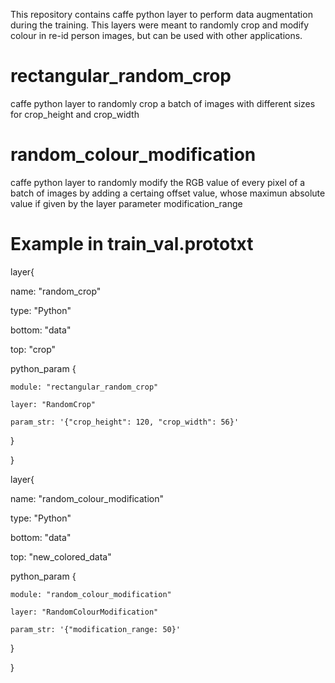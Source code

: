 This repository contains caffe python layer to perform data augmentation during the training.
This layers were meant to randomly crop and modify colour in re-id person images, but can be used with other applications. 




# rectangular_random_crop
caffe python layer to randomly crop a batch of images with different sizes for crop_height and crop_width


# random_colour_modification
caffe python layer to randomly modify the RGB value of every pixel of a batch of images by adding a certaing offset value, whose maximun absolute value if given by the layer parameter modification_range




# Example in train_val.prototxt

layer{

  name: "random_crop"
  
  type: "Python"
  
  bottom: "data"
  
  top: "crop"
  
  python_param {
  
    module: "rectangular_random_crop"
    
    layer: "RandomCrop" 
    
    param_str: '{"crop_height": 120, "crop_width": 56}' 
    
  }
  
}

layer{

  name: "random_colour_modification"
  
  type: "Python"
  
  bottom: "data"
  
  top: "new_colored_data"
  
  python_param {
  
    module: "random_colour_modification"
    
    layer: "RandomColourModification" 
    
    param_str: '{"modification_range: 50}' 
    
  }
  
}

